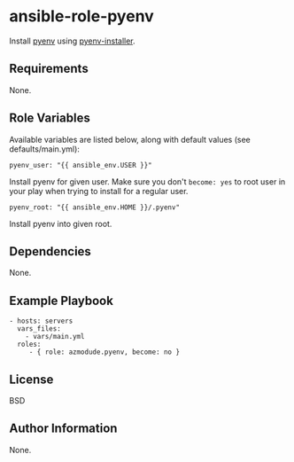 ansible-role-pyenv
==================

Install [pyenv](https://github.com/yyuu/pyenv) using [pyenv-installer](https://github.com/yyuu/pyenv-installer).

Requirements
------------

None.

Role Variables
--------------

Available variables are listed below, along with default values (see defaults/main.yml):

    pyenv_user: "{{ ansible_env.USER }}"

Install pyenv for given user. Make sure you don't `become: yes` to root user in your play when trying to install for a regular user.

    pyenv_root: "{{ ansible_env.HOME }}/.pyenv"

Install pyenv into given root.


Dependencies
------------

None.

Example Playbook
----------------

    - hosts: servers
      vars_files:
        - vars/main.yml
      roles:
         - { role: azmodude.pyenv, become: no }

License
-------

BSD

Author Information
------------------

None.
